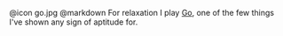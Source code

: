 @icon		go.jpg
@markdown
For relaxation I play [Go](http://www.britgo.org/about/index.html), one of the
few things I've shown any sign of aptitude for.
